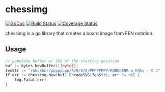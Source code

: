 # chessimg
[![GoDoc](https://godoc.org/github.com/loganjspears/chessimg?status.svg)](https://godoc.org/github.com/loganjspears/chessimg)
[![Build Status](https://drone.io/github.com/loganjspears/chessimg/status.png)](https://drone.io/github.com/loganjspears/chessimg/latest)
[![Coverage Status](https://coveralls.io/repos/github/loganjspears/chessimg/badge.svg?branch=master)](https://coveralls.io/github/loganjspears/chessimg?branch=master)

chessimg is a go library that creates a board image from FEN notation.

## Usage

```go
// populate buffer w/ SVG of the starting position
buf := bytes.NewBuffer([]byte{}) 
fenStr := "rnbqkbnr/pppppppp/8/8/8/8/PPPPPPPP/RNBQKBNR w KQkq - 0 1"
if err := chessimg.New(buf).EncodeSVG(fenStr); err != nil {
	log.Fatal(err)
}
```